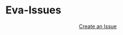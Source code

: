 # Eva-Issues
<p align="center">
  <a href="https://github.com/AesterFF/Eva-Issues/issues">Create an Issue</a>
</p>
